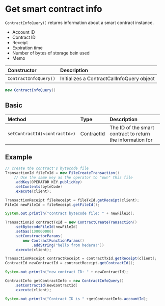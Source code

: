 # Get smart contract info

`ContractInfoQuery()` returns information about a smart contract instance.

* Account ID
* Contract ID
* Receipt
* Expiration time
* Number of bytes of storage bein used
* Memo

| Constructor | Description |
| :--- | :--- |
| `ContractInfoQuery()` | Initializes a ContractCallInfoQuery object |

```java
new ContractInfoQuery()
```

## Basic

| Method | Type | Description |
| :--- | :--- | :--- |
| `setContractId(<contractId>)` | ContractId | The ID of the smart contract to return the information for |

## Example

```java
// create the contract's bytecode file
TransactionId fileTxId = new FileCreateTransaction()
    // Use the same key as the operator to "own" this file
    .addKey(OPERATOR_KEY.publicKey)
    .setContents(byteCode)
    .execute(client);

TransactionReceipt fileReceipt = fileTxId.getReceipt(client);
FileId newFileId = fileReceipt.getFileId();

System.out.println("contract bytecode file: " + newFileId);

TransactionId contractTxId = new ContractCreateTransaction()
    .setBytecodeFileId(newFileId)
    .setGas(100000000)
    .setConstructorParams(
        new ContractFunctionParams()
            .addString("hello from hedera!"))
    .execute(client);

TransactionReceipt contractReceipt = contractTxId.getReceipt(client);
ContractId newContractId = contractReceipt.getContractId();

System.out.println("new contract ID: " + newContractId);

ContractInfo getContractInfo = new ContractInfoQuery()
    .setContractId(newContractId)
    .execute(client);

System.out.println("Contract ID is " +getContractInfo.accountId);
```

